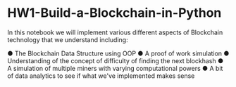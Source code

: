 # HW1-Build-a-Blockchain-in-Python
In this notebook we will implement various different aspects of Blockchain technology that we understand including:

● The Blockchain Data Structure using OOP
● A proof of work simulation
● Understanding of the concept of difficulty of finding the next blockhash
● A simulation of multiple miners with varying computational powers
● A bit of data analytics to see if what we've implemented makes sense
